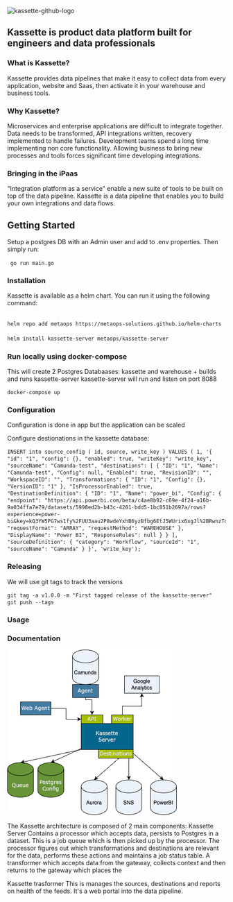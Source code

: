 
![kassette-github-logo](https://github.com/kassette-ai/kassette-server/assets/200480/eae56a8b-7e19-4580-8a18-4f1cc28bdf1b)

## Kassette is product data platform built for engineers and data professionals

### What is Kassette?

Kassette provides data pipelines that make it easy to collect data from every application, website and Saas, then activate it in your warehouse and business tools.

### Why Kassette?
Microservices and enterprise applications are difficult to integrate together. Data needs to be transformed, API integrations written, recovery implemented to handle failures. Development teams spend a long time implementing non core functionality. Allowing business to bring new processes and tools forces significant time developing integrations.

### Bringing in the iPaas
"Integration platform as a service" enable a new suite of tools to be built on top of the data pipeline. Kassette is a data pipeline that enables you to build your own integrations and data flows.

## Getting Started

Setup a postgres DB with an Admin user and add to .env properties. Then simply run:

```  go run main.go ```

### Installation

Kassette is available as a helm chart. You can run it using the following command:

```bash

helm repo add metaops https://metaops-solutions.github.io/helm-charts

helm install kassette-server metaops/kassette-server 

```

### Run locally using docker-compose
This will create 2 Postgres Databaases: kassette and warehouse + builds and runs kassette-server
kassette-server will run and listen on port 8088
```
docker-compose up
```


### Configuration
Configuration is done in app but the application can be scaled

Configure destionations in the kassette database:

```
INSERT into source_config ( id, source, write_key ) VALUES ( 1, '{ "id": "1", "config": {}, "enabled": true, "writeKey": "write_key", "sourceName": "Camunda-test", "destinations": [ { "ID": "1", "Name": "Camunda-test", "Config": null, "Enabled": true, "RevisionID": "", "WorkspaceID": "", "Transformations": { "ID": "1", "Config": {}, "VersionID": "1" }, "IsProcessorEnabled": true, "DestinationDefinition": { "ID": "1", "Name": "power_bi", "Config": { "endpoint": "https://api.powerbi.com/beta/c4ae8b92-c69e-4f24-a16b-9a034ffa7e79/datasets/5998ed2b-b43c-4281-bdd5-1bc851b2697a/rows?experience=power-bi&key=kQ3YW5PG7ws1fy%2FUU3aau2P8wdeYxhB6yzBfbg6EtJ5WUrix6xgJl%2BRwnzTqooDAncwnc9poWOUijC1CnBue8g%3D%3D", "requestFormat": "ARRAY", "requestMethod": "WAREHOUSE" }, "DisplayName": "Power BI", "ResponseRules": null } } ], "sourceDefinition": { "category": "Workflow", "sourceId": "1", "sourceName": "Camunda" } }', 'write_key');
```

### Releasing

We will use git tags to track the versions 
```
git tag -a v1.0.0 -m "First tagged release of the kassette-server"
git push --tags
```


### Usage

### Documentation

![alt text](https://github.com/kassette-ai/kassette-server/blob/main/Kassette-architecture.png)

The Kassette architecture is composed of 2 main components:
Kassette Server
Contains a processor which accepts data, persists to Postgres in a dataset. This is a job queue which is then picked up by the processor. The processor figures out which transformations and destinations are relevant for the data, performs these actions and maintains a job status table.
A transformer which accepts data from the gateway, collects context and then returns to the gateway which places the

Kassette trasformer
This is manages the sources, destinations and reports on health of the feeds. It's a web portal into the data pipeline.



